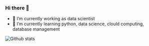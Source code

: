 ### Hi there 👋

- 🔭 I’m currently working as data scientist
- 🌱 I’m currently learning python, data science, clould computing, database management


![Github stats](https://github-readme-stats.vercel.app/api?username=yourGithubUsername)


